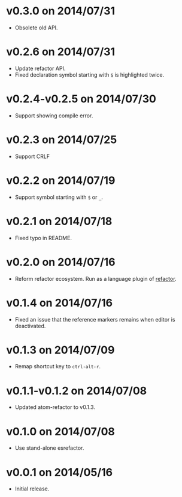 # v0.3.0 on 2014/07/31

* Obsolete old API.

# v0.2.6 on 2014/07/31

* Update refactor API.
* Fixed declaration symbol starting with `$` is highlighted twice.

# v0.2.4-v0.2.5 on 2014/07/30

* Support showing compile error.

# v0.2.3 on 2014/07/25

* Support CRLF

# v0.2.2 on 2014/07/19

* Support symbol starting with `$` or `_`.

# v0.2.1 on 2014/07/18

* Fixed typo in README.

# v0.2.0 on 2014/07/16

* Reform refactor ecosystem. Run as a language plugin of [refactor](https://atom.io/packages/refactor).

# v0.1.4 on 2014/07/16

* Fixed an issue that the reference markers remains when editor is deactivated.

# v0.1.3 on 2014/07/09

* Remap shortcut key to `ctrl-alt-r`.

# v0.1.1-v0.1.2 on 2014/07/08

* Updated atom-refactor to v0.1.3.

# v0.1.0 on 2014/07/08

* Use stand-alone esrefactor.

# v0.0.1 on 2014/05/16

* Initial release.
